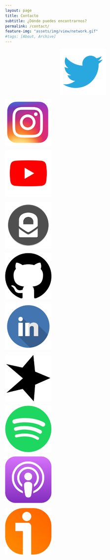 ```yaml
---
layout: page
title: Contacto
subtitle: ¿Dónde puedes encontrarnos?
permalink: /contact/
feature-img: "assets/img/view/network.gif"
#tags: [About, Archive]
---
```

<p align="center">
<a href="https://twitter.com/thefluxions" target="_blank"><img src="https://raw.githubusercontent.com/thefluxions/thefluxions.github.io/master/assets/img/archive/twitter-logo.png" height="150" align="center"></a>

<a href="https://instagram.com/thefluxions" target="_blank"><img src="https://raw.githubusercontent.com/thefluxions/thefluxions.github.io/master/assets/img/archive/instagram-logo.png" height="150" align="center"></a>

<a href="https://www.youtube.com/channel/UC1xMV3D0x9HleBWXdXBiLtg" target="_blank"><img src="https://raw.githubusercontent.com/thefluxions/thefluxions.github.io/master/assets/img/archive/youtube-logo.png" height="150" align="center"></a>
<br><br>
<a href="mailto:thefluxions@protonmail.com" target="_blank"><img src="https://raw.githubusercontent.com/thefluxions/thefluxions.github.io/master/assets/img/archive/protonmail-logo.png" height="150" align="center"></a>

<a href="https://github.com/thefluxions" target="_blank"><img src="https://raw.githubusercontent.com/thefluxions/thefluxions.github.io/master/assets/img/archive/github-logo.png" height="150" align="center"></a>

<a href="https://www.linkedin.com/company/thefluxions" target="_blank"><img src="https://raw.githubusercontent.com/thefluxions/thefluxions.github.io/master/assets/img/archive/linkedin-logo.png" height="150" align="center"></a>
<br><br>
<a href="https://www.spreaker.com/show/the-fluxions" target="_blank"><img src="https://raw.githubusercontent.com/thefluxions/thefluxions.github.io/master/assets/img/archive/spreaker-logo.png" height="150" align="center"></a>

<a href="https://open.spotify.com/show/26LUhYPGweZHNnUaiUROjG?si=ZO0kCYbUT5O1aQUeGoBP_A" target="_blank"><img src="https://raw.githubusercontent.com/thefluxions/thefluxions.github.io/master/assets/img/archive/spotify-logo.png" height="150" align="center"></a>

<a href="https://podcasts.apple.com/es/podcast/the-fluxions/id1492409246" target="_blank"><img src="https://raw.githubusercontent.com/thefluxions/thefluxions.github.io/master/assets/img/archive/apple-logo.png" height="150" align="center"></a>
<br><br>
<a href="https://www.ivoox.com/podcast-the-fluxions_sq_f1847377_1.html" target="_blank"><img src="https://raw.githubusercontent.com/thefluxions/thefluxions.github.io/master/assets/img/archive/ivoox-logo.png" height="150" align="center"></a>
</p>
